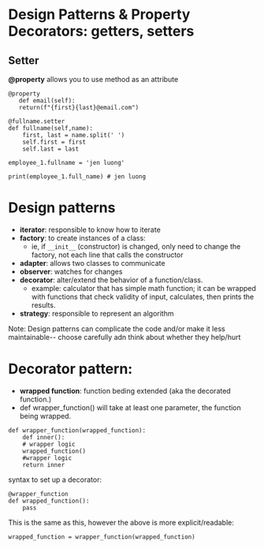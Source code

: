 # Design Patterns & Property Decorators: getters, setters

## Setter  
**@property** allows you to use method as an attribute
```
@property
   def email(self):
   return(f"{first}{last}@email.com")
```

```
@fullname.setter
def fullname(self,name):
    first, last = name.split(' ')
    self.first = first
    self.last = last

employee_1.fullname = 'jen luong'

print(employee_1.full_name) # jen luong
```

# Design patterns
- **iterator**: responsible to know how to iterate
- **factory**: to create instances of a class:   
  - ie, if `__init__` (constructor) is changed, only need to change the factory, not each line that calls the constructor
- **adapter**: allows two classes to communicate
- **observer**: watches for changes
- **decorator**: alter/extend the behavior of a function/class.  
  - example: calculator that has simple math function; it can be wrapped with functions that check validity of input, calculates, then prints the results.
- **strategy**: responsible to represent an algorithm

Note: Design patterns can complicate the code and/or make it less maintainable-- choose carefully adn think about whether they help/hurt

# Decorator pattern:
- **wrapped function**: function beding extended (aka the decorated function.)
- def wrapper_function() will take at least one parameter, the function being wrapped.
```
def wrapper_function(wrapped_function):
    def inner():
    # wrapper logic
    wrapped_function()
    #wrapper logic
    return inner
```
syntax to set up a decorator:
```
@wrapper_function
def wrapped_function():
    pass
```
This is the same as this, however the above is more explicit/readable:
```
wrapped_function = wrapper_function(wrapped_function)
```
